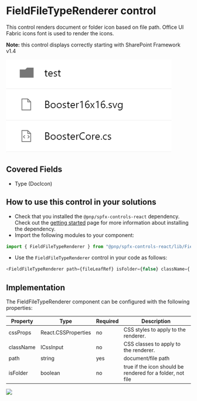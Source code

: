 # FieldFileTypeRenderer control

This control renders document or folder icon based on file path. Office UI Fabric icons font is used to render the icons.

**Note:** this control displays correctly starting with SharePoint Framework v1.4

![FieldFileTypeRenderer control output](../../assets/FieldFileTypeRenderer.png)

## Covered Fields
- Type (DocIcon)

## How to use this control in your solutions

- Check that you installed the `@pnp/spfx-controls-react` dependency. Check out the [getting started](../../#getting-started) page for more information about installing the dependency.
- Import the following modules to your component:

```TypeScript
import { FieldFileTypeRenderer } from "@pnp/spfx-controls-react/lib/FieldFileTypeRenderer";
```

- Use the `FieldFileTypeRenderer` control in your code as follows:

```TypeScript
<FieldFileTypeRenderer path={fileLeafRef} isFolder={false} className={'some-class'} cssProps={{ background: '#f00' }} />
```

## Implementation

The FieldFileTypeRenderer component can be configured with the following properties:

| Property | Type | Required | Description |
| ---- | ---- | ---- | ---- |
| cssProps | React.CSSProperties | no | CSS styles to apply to the renderer. |
| className | ICssInput | no | CSS classes to apply to the renderer. |
| path | string | yes | document/file path |
| isFolder | boolean | no | true if the icon should be rendered for a folder, not file |

![](https://telemetry.sharepointpnp.com/sp-dev-fx-controls-react/wiki/controls/fields/FieldFileTypeRenderer)

